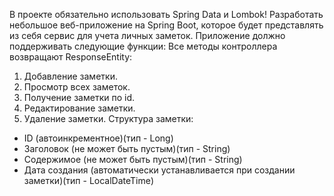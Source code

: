 В проекте обязательно использовать Spring Data и Lombok!
Разработать небольшое веб-приложение на Spring Boot, которое будет представлять из себя сервис для учета личных заметок. Приложение должно поддерживать следующие функции:
Все методы контроллера возвращают ResponseEntity:
  1. Добавление заметки.
  2. Просмотр всех заметок.
  3. Получение заметки по id.
  4. Редактирование заметки.
  5. Удаление заметки.
Структура заметки:
- ID (автоинкрементное)(тип - Long)
- Заголовок (не может быть пустым)(тип - String)
- Содержимое (не может быть пустым)(тип - String)
- Дата создания (автоматически устанавливается при создании заметки)(тип - LocalDateTime)
